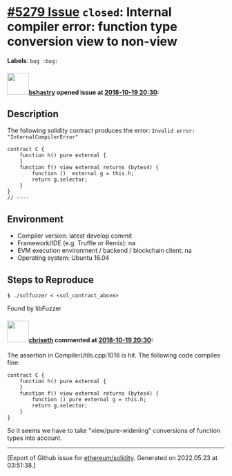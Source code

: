 # [\#5279 Issue](https://github.com/ethereum/solidity/issues/5279) `closed`: Internal compiler error: function type conversion view to non-view
**Labels**: `bug :bug:`


#### <img src="https://avatars.githubusercontent.com/u/2388185?v=4" width="50">[bshastry](https://github.com/bshastry) opened issue at [2018-10-19 20:30](https://github.com/ethereum/solidity/issues/5279):

## Description

The following solidity contract produces the error: `Invalid error: "InternalCompilerError"`

```
contract C {
    function h() pure external {
    }
    function f() view external returns (bytes4) {
        function ()  external g = this.h;
        return g.selector;
    }
}
// ----
```

## Environment

- Compiler version: latest develop commit
- Framework/IDE (e.g. Truffle or Remix): na
- EVM execution environment / backend / blockchain client: na
- Operating system: Ubuntu 16.04

## Steps to Reproduce

```
$ ./solfuzzer < <sol_contract_above>
```

Found by libFuzzer

#### <img src="https://avatars.githubusercontent.com/u/9073706?v=4" width="50">[chriseth](https://github.com/chriseth) commented at [2018-10-19 20:30](https://github.com/ethereum/solidity/issues/5279#issuecomment-432673495):

The assertion in CompilerUtils.cpp:1016 is hit. The following code compiles fine:
```
contract C {
    function h() pure external {
    }
    function f() view external returns (bytes4) {
        function () pure external g = this.h;
        return g.selector;
    }
}
```
So it seems we have to take "view/pure-widening" conversions of function types into account.


-------------------------------------------------------------------------------



[Export of Github issue for [ethereum/solidity](https://github.com/ethereum/solidity). Generated on 2022.05.23 at 03:51:38.]
